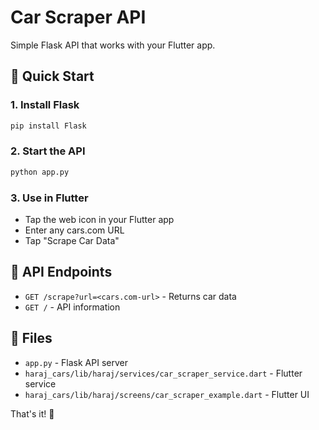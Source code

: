 # Car Scraper API

Simple Flask API that works with your Flutter app.

## 🚀 Quick Start

### 1. Install Flask
```bash
pip install Flask
```

### 2. Start the API
```bash
python app.py
```

### 3. Use in Flutter
- Tap the web icon in your Flutter app
- Enter any cars.com URL
- Tap "Scrape Car Data"

## 📡 API Endpoints

- `GET /scrape?url=<cars.com-url>` - Returns car data
- `GET /` - API information

## 📁 Files

- `app.py` - Flask API server
- `haraj_cars/lib/haraj/services/car_scraper_service.dart` - Flutter service
- `haraj_cars/lib/haraj/screens/car_scraper_example.dart` - Flutter UI

That's it! 🎉
